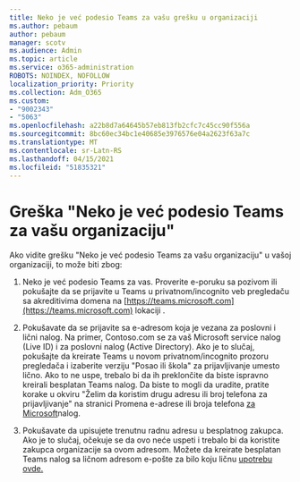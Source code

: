 ```yaml
---
title: Neko je već podesio Teams za vašu grešku u organizaciji
ms.author: pebaum
author: pebaum
manager: scotv
ms.audience: Admin
ms.topic: article
ms.service: o365-administration
ROBOTS: NOINDEX, NOFOLLOW
localization_priority: Priority
ms.collection: Adm_O365
ms.custom:
- "9002343"
- "5063"
ms.openlocfilehash: a22b8d7a64645b57eb813fb2cfc7c45cc90f556a
ms.sourcegitcommit: 8bc60ec34bc1e40685e3976576e04a2623f63a7c
ms.translationtype: MT
ms.contentlocale: sr-Latn-RS
ms.lasthandoff: 04/15/2021
ms.locfileid: "51835321"
---
```

# <a name="someone-has-already-set-up-teams-for-your-organization-error"></a>Greška "Neko je već podesio Teams za vašu organizaciju"

Ako vidite grešku "Neko je već podesio Teams za vašu organizaciju" u vašoj organizaciji, to može biti zbog:

1. Neko je već podesio Teams za vas. Proverite e-poruku sa pozivom ili pokušajte da se prijavite u Teams u privatnom/incognito veb pregledaču sa akreditivima domena na [https://teams.microsoft.com](https://teams.microsoft.com) lokaciji .

2. Pokušavate da se prijavite sa e-adresom koja je vezana za poslovni i lični nalog. Na primer, Contoso.com se za vaš Microsoft service nalog (Live ID) i za poslovni nalog (Active Directory). Ako je to slučaj, pokušajte da kreirate Teams u novom privatnom/incognito prozoru pregledača i izaberite verziju "Posao ili škola" za prijavljivanje umesto lično. Ako to ne uspe, trebalo bi da ih preklončite da biste ispravno kreirali besplatan Teams nalog. Da biste to mogli da uradite, pratite korake u okviru "Želim da koristim drugu adresu ili broj telefona za prijavljivanje" na stranici Promena e-adrese ili broja telefona [za Microsoft](https://support.microsoft.com/help/12407)nalog.

3. Pokušavate da upisujete trenutnu radnu adresu u besplatnog zakupca. Ako je to slučaj, očekuje se da ovo neće uspeti i trebalo bi da koristite zakupca organizacije sa ovom adresom. Možete da kreirate besplatan Teams nalog sa ličnom adresom e-pošte za bilo koju ličnu [upotrebu ovde.](https://products.office.com/microsoft-teams/group-chat-software)
